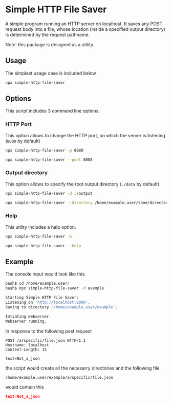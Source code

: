 # Simple HTTP File Saver

A simple program running an HTTP server on localhost. It saves any POST request body into a file, whose location (inside a specified output directory) is determined by the request pathname.

Note: this package is designed as a utility.



## Usage

The simplest usage case is included below

```bash
npx simple-http-file-saver
```



## Options

This script includes 3 command line options.


### HTTP Port

This option allows to change the HTTP port, on which the server is listening (`8000` by default)

```bash
npx simple-http-file-saver -p 8080
```

```bash
npx simple-http-file-saver --port 8008
```


### Output directory

This option allows to specify the root output directory (`./data` by default)

```bash
npx simple-http-file-saver -d ./output
```
```bash
npx simple-http-file-saver --directory /home/example.user/some/directory
```

### Help

This utility includes a help option.

```bash
npx simple-http-file-saver -h
```
```bash
npx simple-http-file-saver --help
```



## Example

The console input would look like this.

```bash
bash$ cd /home/example.user/
bash$ npx simple-http-file-saver -d example

Starting Simple HTTP File Saver:
Listening on 'http://localhost:8000'.
Saving to directory '/home/example.user/example'.

Intiating webserver.
Webserver running.
```

In response to the following post request 

```http
POST /a/specific/file.json HTTP/1.1
Hostname: localhost
Content-Length: 15

text=Not_a_json
```

the script would create all the necesarry directories and the following file

```
/home/example.user/example/a/specific/file.json
```
 would contain this
```json
text=Not_a_json
```
